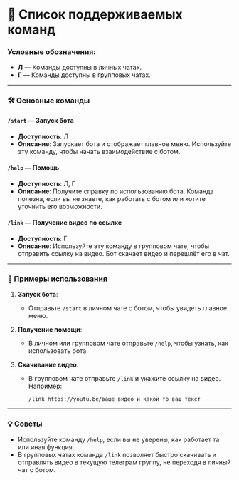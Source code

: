 # 📜 Список поддерживаемых команд

### Условные обозначения:
- **Л** — Команды доступны в личных чатах.
- **Г** — Команды доступны в групповых чатах.

---

### 🛠 Основные команды

#### `/start` — Запуск бота
- **Доступность**: Л
- **Описание**: Запускает бота и отображает главное меню. Используйте эту команду, чтобы начать взаимодействие с ботом.

#### `/help` — Помощь
- **Доступность**: Л, Г
- **Описание**: Получите справку по использованию бота. Команда полезна, если вы не знаете, как работать с ботом или хотите уточнить его возможности.

#### `/link` — Получение видео по ссылке
- **Доступность**: Г
- **Описание**: Используйте эту команду в групповом чате, чтобы отправить ссылку на видео. Бот скачает видео и перешлёт его в чат.

---

### 🎯 Примеры использования

1. **Запуск бота**:
   - Отправьте `/start` в личном чате с ботом, чтобы увидеть главное меню.

2. **Получение помощи**:
   - В личном или групповом чате отправьте `/help`, чтобы узнать, как использовать бота.

3. **Скачивание видео**:
   - В групповом чате отправьте `/link` и укажите ссылку на видео. Например:
     ```
     /link https://youtu.be/ваше_видео и какой то ваш текст
     ```

---

### 💡 Советы
- Используйте команду `/help`, если вы не уверены, как работает та или иная функция.
- В групповых чатах команда `/link` позволяет быстро скачивать и отправлять видео в текущую телеграм группу, не переходя в личный чат с ботом.

